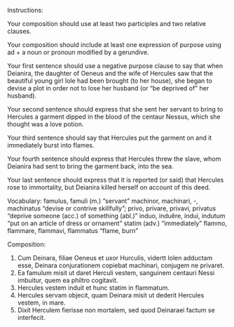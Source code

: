 Instructions:

Your composition should use at least two participles and two relative clauses.

Your composition should include at least one expression of purpose using ad + a noun or pronoun modified by a gerundive.

Your first sentence should use a negative purpose clause to say that when Deianira, the daughter of Oeneus and the wife of Hercules saw that the beautiful young girl Iole had been brought (to her house), she began to devise a plot in order not to lose her husband (or “be deprived of” her husband).

Your second sentence should express that she sent her servant to bring to Hercules a garment dipped in the blood of the centaur Nessus, which she thought was a love potion.

Your third sentence should say that Hercules put the garment on and it immediately burst into flames.

Your fourth sentence should express that Hercules threw the slave, whom Deianira had sent to bring the garment back, into the sea.

Your last sentence should express that it is reported (or said) that Hercules rose to immortality, but Deianira killed herself on account of this deed.

Vocabulary:
famulus, famuli (m.) “servant”
machinor, machinari, -, machinatus “devise or contrive skillfully”;
privo, privare, privavi, privatus “deprive someone (acc.) of something (abl.)”
induo, induĕre, indui, indutum “put on an article of dress or ornament”
statim (adv.) “immediately”
flammo, flammare, flammavi, flammatus “flame, burn”

Composition:

1. Cum Deinara, filiae Oeneus et uxor Hurculis, vidertt Iolen adductam esse, Deinara conjurationem copiebat machinari, conjugem ne privaret.
2. Ea famulum misit ut daret Herculi vestem, sanguinem centauri Nessi imbuitur, quem ea philtro cogitavit.
3. Hercules vestem induit et hunc statim in flammatum.
4. Hercules servam objecit, quam Deinara misit ut dederit Hercules vestem, in mare. 
5. Dixit Herculem fierisse non mortalem, sed quod Deinaraei factum se interfecit. 
